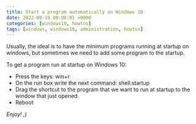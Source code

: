 ```yaml
---
title: Start a program automatically on Windows 10
date: 2022-08-19 00:00:01 +0000
categories: [windows10, howtos]
tags: [windows, windows10, administration, howtos]
---
```


Usually, the ideal is to have the minimum programs running at startup on windows, but sometimes we need to add some program to the startup.

To get a program run at startup on Windows 10:
* Press the keys: win+r
* On the run box write the next command: shell:startup
* Drag the shortcut to the program that we want to run at startup to the window that just opened.
* Reboot

_Enjoy! ;)_
